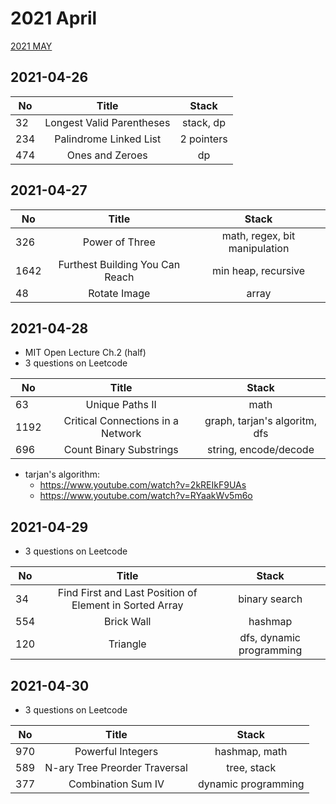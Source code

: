 # 2021 April

[2021 MAY](may.md)

## 2021-04-26

| No  | Title                     | Stack      |
| --- |:-------------------------:| :--------: |
| 32  | Longest Valid Parentheses | stack, dp  |
| 234 | Palindrome Linked List    | 2 pointers |
| 474 | Ones and Zeroes           | dp         |

## 2021-04-27

| No   | Title                           | Stack                         |
| ---- |:-------------------------------:| :---------------------------: |
| 326  | Power of Three                  | math, regex, bit manipulation |
| 1642 | Furthest Building You Can Reach | min heap, recursive           |
| 48   | Rotate Image                    | array                         |


## 2021-04-28

* MIT Open Lecture Ch.2 (half)
* 3 questions on Leetcode

| No   | Title                             | Stack                         |
| ---- |:---------------------------------:| :---------------------------: |
| 63   | Unique Paths II                   | math                          |
| 1192 | Critical Connections in a Network | graph, tarjan's algoritm, dfs |
| 696  | Count Binary Substrings           | string, encode/decode         |

* tarjan's algorithm:
  * https://www.youtube.com/watch?v=2kREIkF9UAs
  * https://www.youtube.com/watch?v=RYaakWv5m6o

## 2021-04-29

* 3 questions on Leetcode

| No   | Title                                                   | Stack                         |
| ---- |:-------------------------------------------------------:| :---------------------------: |
| 34   | Find First and Last Position of Element in Sorted Array | binary search                 |
| 554  | Brick Wall                                              | hashmap                       |
| 120  | Triangle                                                | dfs, dynamic programming      |

## 2021-04-30

* 3 questions on Leetcode

| No   | Title                         | Stack                         |
| ---- |:-----------------------------:| :---------------------------: |
| 970  | Powerful Integers             | hashmap, math                 |
| 589  | N-ary Tree Preorder Traversal | tree, stack                   |
| 377  | Combination Sum IV            | dynamic programming           |
